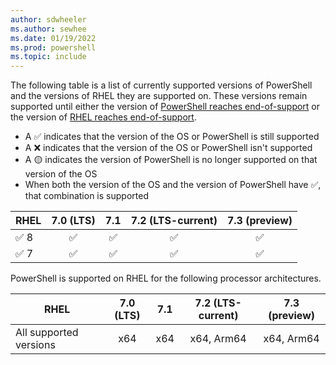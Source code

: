 ```yaml
---
author: sdwheeler
ms.author: sewhee
ms.date: 01/19/2022
ms.prod: powershell
ms.topic: include
---
```

The following table is a list of currently supported versions of PowerShell and the versions of RHEL
they are supported on. These versions remain supported until either the version of
[PowerShell reaches end-of-support][lifecycle] or the version of
[RHEL reaches end-of-support][eol-rhel].

- A &#x2705; indicates that the version of the OS or PowerShell is still supported
- A &#x274c; indicates that the version of the OS or PowerShell isn't supported
- A &#x1f7e1; indicates the version of PowerShell is no longer supported on that version of the OS
- When both the version of the OS and the version of PowerShell have &#x2705;, that combination is
  supported

|    RHEL    | 7.0 (LTS) |   7.1    | 7.2 (LTS-current) | 7.3 (preview) |
| ---------- | :-------: | :------: | :---------------: | :-----------: |
| &#x2705; 8 | &#x2705;  | &#x2705; |     &#x2705;      |   &#x2705;    |
| &#x2705; 7 | &#x2705;  | &#x2705; |     &#x2705;      |   &#x2705;    |

PowerShell is supported on RHEL for the following processor architectures.

|          RHEL          | 7.0 (LTS) |  7.1  | 7.2 (LTS-current) | 7.3 (preview) |
| ---------------------- | :-------: | :---: | :---------------: | :-----------: |
| All supported versions |    x64    |  x64  |    x64, Arm64     |  x64, Arm64   |

[lifecycle]: /powershell/scripting/install/powershell-support-lifecycle
[eol-rhel]: https://access.redhat.com/support/policy/updates/errata/
